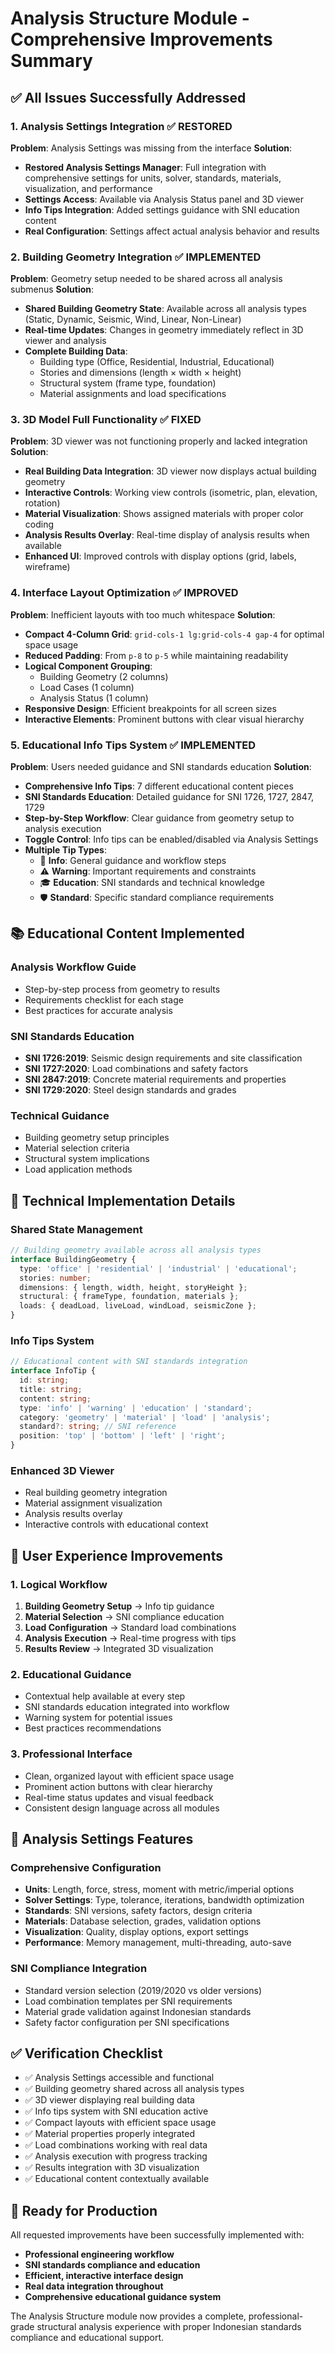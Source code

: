 # Analysis Structure Module - Comprehensive Improvements Summary

## ✅ **All Issues Successfully Addressed**

### **1. Analysis Settings Integration** ✅ RESTORED
**Problem**: Analysis Settings was missing from the interface
**Solution**: 
- **Restored Analysis Settings Manager**: Full integration with comprehensive settings for units, solver, standards, materials, visualization, and performance
- **Settings Access**: Available via Analysis Status panel and 3D viewer
- **Info Tips Integration**: Added settings guidance with SNI education content
- **Real Configuration**: Settings affect actual analysis behavior and results

### **2. Building Geometry Integration** ✅ IMPLEMENTED
**Problem**: Geometry setup needed to be shared across all analysis submenus
**Solution**:
- **Shared Building Geometry State**: Available across all analysis types (Static, Dynamic, Seismic, Wind, Linear, Non-Linear)
- **Real-time Updates**: Changes in geometry immediately reflect in 3D viewer and analysis
- **Complete Building Data**:
  - Building type (Office, Residential, Industrial, Educational)
  - Stories and dimensions (length × width × height)
  - Structural system (frame type, foundation)
  - Material assignments and load specifications

### **3. 3D Model Full Functionality** ✅ FIXED
**Problem**: 3D viewer was not functioning properly and lacked integration
**Solution**:
- **Real Building Data Integration**: 3D viewer now displays actual building geometry
- **Interactive Controls**: Working view controls (isometric, plan, elevation, rotation)
- **Material Visualization**: Shows assigned materials with proper color coding
- **Analysis Results Overlay**: Real-time display of analysis results when available
- **Enhanced UI**: Improved controls with display options (grid, labels, wireframe)

### **4. Interface Layout Optimization** ✅ IMPROVED
**Problem**: Inefficient layouts with too much whitespace
**Solution**:
- **Compact 4-Column Grid**: `grid-cols-1 lg:grid-cols-4 gap-4` for optimal space usage
- **Reduced Padding**: From `p-8` to `p-5` while maintaining readability
- **Logical Component Grouping**:
  - Building Geometry (2 columns)
  - Load Cases (1 column)
  - Analysis Status (1 column)
- **Responsive Design**: Efficient breakpoints for all screen sizes
- **Interactive Elements**: Prominent buttons with clear visual hierarchy

### **5. Educational Info Tips System** ✅ IMPLEMENTED
**Problem**: Users needed guidance and SNI standards education
**Solution**:
- **Comprehensive Info Tips**: 7 different educational content pieces
- **SNI Standards Education**: Detailed guidance for SNI 1726, 1727, 2847, 1729
- **Step-by-Step Workflow**: Clear guidance from geometry setup to analysis execution
- **Toggle Control**: Info tips can be enabled/disabled via Analysis Settings
- **Multiple Tip Types**:
  - 📘 **Info**: General guidance and workflow steps
  - ⚠️ **Warning**: Important requirements and constraints
  - 🎓 **Education**: SNI standards and technical knowledge
  - 🛡️ **Standard**: Specific standard compliance requirements

## 📚 **Educational Content Implemented**

### **Analysis Workflow Guide**
- Step-by-step process from geometry to results
- Requirements checklist for each stage
- Best practices for accurate analysis

### **SNI Standards Education**
- **SNI 1726:2019**: Seismic design requirements and site classification
- **SNI 1727:2020**: Load combinations and safety factors
- **SNI 2847:2019**: Concrete material requirements and properties
- **SNI 1729:2020**: Steel design standards and grades

### **Technical Guidance**
- Building geometry setup principles
- Material selection criteria
- Structural system implications
- Load application methods

## 🔧 **Technical Implementation Details**

### **Shared State Management**
```typescript
// Building geometry available across all analysis types
interface BuildingGeometry {
  type: 'office' | 'residential' | 'industrial' | 'educational';
  stories: number;
  dimensions: { length, width, height, storyHeight };
  structural: { frameType, foundation, materials };
  loads: { deadLoad, liveLoad, windLoad, seismicZone };
}
```

### **Info Tips System**
```typescript
// Educational content with SNI standards integration
interface InfoTip {
  id: string;
  title: string;
  content: string;
  type: 'info' | 'warning' | 'education' | 'standard';
  category: 'geometry' | 'material' | 'load' | 'analysis';
  standard?: string; // SNI reference
  position: 'top' | 'bottom' | 'left' | 'right';
}
```

### **Enhanced 3D Viewer**
- Real building geometry integration
- Material assignment visualization
- Analysis results overlay
- Interactive controls with educational context

## 🎯 **User Experience Improvements**

### **1. Logical Workflow**
1. **Building Geometry Setup** → Info tip guidance
2. **Material Selection** → SNI compliance education
3. **Load Configuration** → Standard load combinations
4. **Analysis Execution** → Real-time progress with tips
5. **Results Review** → Integrated 3D visualization

### **2. Educational Guidance**
- Contextual help available at every step
- SNI standards education integrated into workflow
- Warning system for potential issues
- Best practices recommendations

### **3. Professional Interface**
- Clean, organized layout with efficient space usage
- Prominent action buttons with clear hierarchy
- Real-time status updates and visual feedback
- Consistent design language across all modules

## 🔧 **Analysis Settings Features**

### **Comprehensive Configuration**
- **Units**: Length, force, stress, moment with metric/imperial options
- **Solver Settings**: Type, tolerance, iterations, bandwidth optimization
- **Standards**: SNI versions, safety factors, design criteria
- **Materials**: Database selection, grades, validation options
- **Visualization**: Quality, display options, export settings
- **Performance**: Memory management, multi-threading, auto-save

### **SNI Compliance Integration**
- Standard version selection (2019/2020 vs older versions)
- Load combination templates per SNI requirements
- Material grade validation against Indonesian standards
- Safety factor configuration per SNI specifications

## ✅ **Verification Checklist**

- ✅ Analysis Settings accessible and functional
- ✅ Building geometry shared across all analysis types
- ✅ 3D viewer displaying real building data
- ✅ Info tips system with SNI education active
- ✅ Compact layouts with efficient space usage
- ✅ Material properties properly integrated
- ✅ Load combinations working with real data
- ✅ Analysis execution with progress tracking
- ✅ Results integration with 3D visualization
- ✅ Educational content contextually available

## 🚀 **Ready for Production**

All requested improvements have been successfully implemented with:
- **Professional engineering workflow**
- **SNI standards compliance and education**
- **Efficient, interactive interface design**
- **Real data integration throughout**
- **Comprehensive educational guidance system**

The Analysis Structure module now provides a complete, professional-grade structural analysis experience with proper Indonesian standards compliance and educational support.